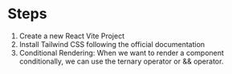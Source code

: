 # Steps

1. Create a new React Vite Project
2. Install Tailwind CSS following the official documentation
3. Conditional Rendering: When we want to render a component conditionally, we can use the ternary operator or && operator.
